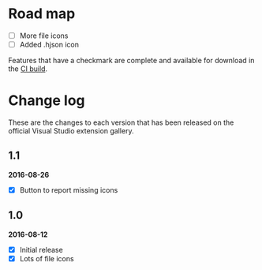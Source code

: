 # Road map

- [ ] More file icons
- [ ] Added .hjson icon

Features that have a checkmark are complete and available for
download in the
[CI build](http://vsixgallery.com/extension/3a7b4930-a5fb-46ec-a9b8-9610c8f953b8/).

# Change log

These are the changes to each version that has been released
on the official Visual Studio extension gallery.

## 1.1

**2016-08-26**

- [x] Button to report missing icons

## 1.0

**2016-08-12**

- [x] Initial release
- [x] Lots of file icons